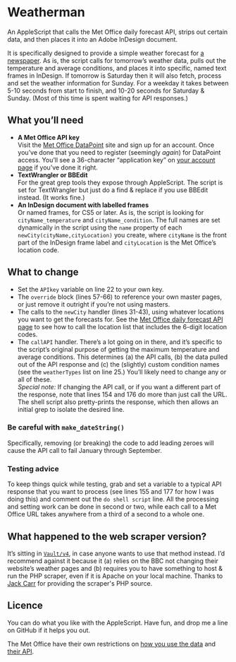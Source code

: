 # Weatherman

An AppleScript that calls the Met Office daily forecast API, strips out certain data, and then places it into an Adobe InDesign document.

It is specifically designed to provide a simple weather forecast for [a newspaper][mstar]. As is, the script calls for tomorrow’s weather data, pulls out the temperature and average conditions, and places it into specific, named text frames in InDesign. If tomorrow is Saturday then it will also fetch, process and set the weather information for Sunday. For a weekday it takes between 5-10 seconds from start to finish, and 10-20 seconds for Saturday & Sunday. (Most of this time is spent waiting for API responses.)

[mstar]:	http://www.morningstaronline.co.uk

## What you’ll need

*	**A Met Office API key**  
	Visit the [Met Office DataPoint][met] site and sign up for an account. Once you’ve done that you need to register (seemingly *again*) for DataPoint access. You’ll see a 36-character “application key” on [your account page][metacc] if you’ve done it right.
*	**TextWrangler or BBEdit**  
	For the great grep tools they expose through AppleScript. The script is set for TextWrangler but just do a find & replace if you use BBEdit instead. (It works fine.)
*	**An InDesign document with labelled frames**  
	Or named frames, for CS5 or later. As is, the script is looking for `cityName_temperature` and `cityName_condition`. The full names are set dynamically in the script using the `name` property of each `newCity(cityName,cityLocation)` you create, where `cityName` is the front part of the InDesign frame label and `cityLocation` is the Met Office’s location code.

[met]:	http://www.metoffice.gov.uk/datapoint
[metacc]:	https://logon.metoffice.gov.uk/Login

## What to change

*	Set the `APIkey` variable on line 22 to your own key.
*	The `override` block (lines 57-66) to reference your own
	master pages, or just remove it outright if you’re not using masters.
*	The calls to the `newCity` handler (lines 31-43), using
	whatever locations you want to get the forecasts for. See the [Met Office daily forecast API page][daily] to see how to call the location list that includes the 6-digit location codes.
*	The `callAPI` handler. There’s a lot going on in there,
	and it’s specific to the script’s original purpose of getting the maximum temperature and average conditions. This determines (a) the API calls, (b) the data pulled out of the API response and (c) the (slightly) custom condition names (see the `weatherTypes` list on line 25.) You’ll likely need to change any or all of these.  
	*Special note:* If changing the API call, or if you want a different part of the response, note that lines 154 and 176 do more than just call the URL. The shell script also pretty-prints the response, which then allows an initial grep to isolate the desired line.
	
[daily]:	http://www.metoffice.gov.uk/datapoint/product/uk-daily-site-specific-forecast

### Be careful with `make_dateString()`

Specifically, removing (or breaking) the code to add leading zeroes will cause the API call to fail January through September.

### Testing advice

To keep things quick while testing, grab and set a variable to a typical API response that you want to process (see lines 155 and 177 for how I was doing this) and comment out the `do shell script` line. All the processing and setting work can be done in second or two, while each call to a Met Office URL takes anywhere from a third of a second to a whole one.

## What happened to the web scraper version?

It’s sitting in [`Vault/v4`][v4], in case anyone wants to use that method instead. I’d recommend against it because it (a) relies on the BBC not changing their website’s weather pages and (b) requires you to have something to host & run the PHP scraper, even if it is Apache on your local machine. Thanks to [Jack Carr][] for providing the scraper's PHP source.

[v4]:	https://github.com/robjwells/weatherman/tree/master/Vault/v4
[Jack Carr]:	http://twitter.com/funprofessional

## Licence
You can do what you like with the AppleScript. Have fun, and drop me a line on GitHub if it helps you out.

The Met Office have their own restrictions on [how you use the data][metdata] and [their API][metterms].

[metdata]:	http://www.metoffice.gov.uk/datapoint/support/terms-conditions
[metterms]:	http://www.metoffice.gov.uk/about-us/legal/fair-usage